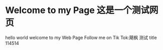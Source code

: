 # Welcome to my Page 这是一个测试网页
hello world
welcome to my Web Page
Follow me on Tik Tok:飓枫
测试
title 114514
